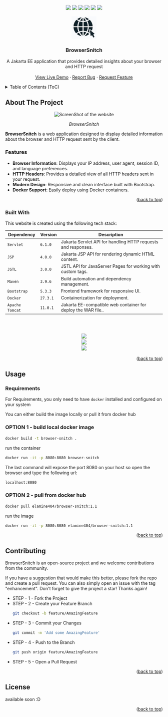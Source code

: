 <a name="readme-top"></a>

<!-- PROJECT SHIELDS -->


<div align="center">
  <!-- Contributors -->
  <a href="https://github.com/el-amine-404/browserSnitch/graphs/contributors"><img src="https://img.shields.io/github/contributors/el-amine-404/browserSnitch.svg?style=for-the-badge"/></a>
  <!-- Forks -->
  <a href="https://github.com/el-amine-404/browserSnitch/network/members"><img src="https://img.shields.io/github/forks/el-amine-404/browserSnitch.svg?style=for-the-badge"></a>
  <!-- Stars -->
  <a href="https://github.com/el-amine-404/browserSnitch/stargazers"><img src="https://img.shields.io/github/stars/el-amine-404/browserSnitch.svg?style=for-the-badge"/></a>
  <!-- issues -->
  <a href="https://github.com/el-amine-404/browserSnitch/issues"><img src="https://img.shields.io/github/issues/el-amine-404/browserSnitch.svg?style=for-the-badge"/></a>
  <!-- license -->
  <a href="https://github.com/el-amine-404/browserSnitch/blob/master/LICENSE.txt"><img src="https://img.shields.io/github/license/el-amine-404/browserSnitch.svg?style=for-the-badge"/></a>
  <!-- linkedin -->
  <a href="linkedin.com/in/amine-el-houjjaji"><img src="https://img.shields.io/badge/-LinkedIn-black.svg?style=for-the-badge&logo=linkedin&colorB=555"/></a>
</div>

<!-- PROJECT LOGO -->
<br />
<div align="center">
  <a href="https://github.com/el-amine-404/browserSnitch">
    <img src="doc/images/browser-snitch-logo.png" alt="Logo" width="80">
  </a>
  <h3 align="center">BrowserSnitch</h3>
    A Jakarta EE application that provides detailed insights about your browser and HTTP request
    <br />
    <!-- <a href="https://github.com/el-amine-404/browserSnitch"><strong>Explore the docs »</strong></a>
    <br /> -->
    <br />
    <a href="https://browser-snitch.onrender.com">View Live Demo</a>
    ·
    <a href="https://github.com/el-amine-404/browserSnitch/issues">Report Bug</a>
    ·
    <a href="https://github.com/el-amine-404/browserSnitch/issues">Request Feature</a>
  </p>
</div>

<!-- TABLE OF CONTENTS -->

<!-- ## 📜️ - Table of Contents (ToC) <a id="ToC"></a> -->

<details><summary>Table of Contents (ToC)</summary>

- [About The Project](#about-the-project)
    - [Built With](#built-with)
- [Usage](#usage)
- [Contributing](#contributing)
- [License](#license)

</details>


<!-- ABOUT THE PROJECT -->
## About The Project

<div align="center">
  <img src="./doc_images/integrity_checker.gif"
        width="720"
        alt="ScreenShot of the website"
        title="Screnshot of the webiste">
  <p><i>BrowserSnitch</i></p>
</div>


**BrowserSnitch** is a web application designed to display detailed information about the browser and HTTP request sent by the client.

### **Features**
- **Browser Information**: Displays your IP address, user agent, session ID, and language preferences.
- **HTTP Headers**: Provides a detailed view of all HTTP headers sent in your request.
- **Modern Design**: Responsive and clean interface built with Bootstrap.
- **Docker Support**: Easily deploy using Docker containers.


<p align="right">(<a href="#readme-top">back to top</a>)</p>

### Built With

This website is created using the following tech stack:

 **Dependency**  | **Version** | **Description**                                               |
|-----------------|-------------|---------------------------------------------------------------|
| `Servlet`       | `6.1.0`     | Jakarta Servlet API for handling HTTP requests and responses. |
| `JSP`           | `4.0.0`     | Jakarta JSP API for rendering dynamic HTML content.           |
| `JSTL`          | `3.0.0`     | JSTL API for JavaServer Pages for working with custom tags.   |
| `Maven`         | `3.9.6`     | Build automation and dependency management.                   |
| `Bootstrap`     | `5.3.3`     | Frontend framework for responsive UI.                         |
| `Docker`        | `27.3.1`    | Containerization for deployment.                              |
| `Apache Tomcat` | `11.0.1`     | Jakarta EE-compatible web container for deploy the WAR file.. |

<br>
<br>
<p align="center">
  <a href="https://skillicons.dev">
    <img src="https://skillicons.dev/icons?i=java,bootstrap,css,js" />
    <br>
    <img src="https://skillicons.dev/icons?i=git,github,docker,maven" />
    <br>
    <img src="https://skillicons.dev/icons?i=idea" />
  </a>
</p>

<p align="right">(<a href="#readme-top">back to top</a>)</p>

<!-- USAGE EXAMPLES -->
## Usage
          
### Requirements

For Requirements, you only need to have `docker` installed and configured on your system

You can either build the image locally or pull it from docker hub

### OPTION 1 - build local docker image

```bash
docker build -t browser-snitch .
```

run the container

```bash
docker run -it -p 8080:8080 browser-snitch 
```

The last command will expose the port 8080 on your host so open the browser and type the following url:
```txt
localhost:8080
```

### OPTION 2 - pull from docker hub

```bash
docker pull elamine404/browser-snitch:1.1
```

run the image

```bash
docker run -it -p 8080:8080 elamine404/browser-snitch:1.1 
```


<p align="right">(<a href="#readme-top">back to top</a>)</p>


<!-- CONTRIBUTING -->
## Contributing

BrowserSnitch is an open-source project and we welcome contributions from the community.

If you have a suggestion that would make this better, please fork the repo and create a pull request. You can also simply open an issue with the tag "enhancement". Don't forget to give the project a star! Thanks again!

- STEP - 1 - Fork the Project
- STEP - 2 - Create your Feature Branch
    ```sh
    git checkout -b feature/AmazingFeature
    ```
- STEP - 3 - Commit your Changes
    ```sh
    git commit -m 'Add some AmazingFeature'
    ```
- STEP - 4 - Push to the Branch
    ```sh
    git push origin feature/AmazingFeature
    ```
- STEP - 5 - Open a Pull Request

<p align="right">(<a href="#readme-top">back to top</a>)</p>



<!-- LICENSE -->
## License

available soon :D

<p align="right">(<a href="#readme-top">back to top</a>)</p>